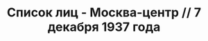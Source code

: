 ---
title: Список лиц - Москва-центр // 7 декабря 1937 года
description: РГАСПИ, ф.17, т.5, оп.171, дело 413, лист 249
images:
- /disk/pictures/v05/17-171-413-249.jpg
- /disk/pictures/v05/17-171-413-250.jpg
- /disk/pictures/v05/17-171-413-251.jpg
- /disk/pictures/v05/17-171-413-252.jpg
- /disk/pictures/v05/17-171-413-253.jpg
- /disk/pictures/v05/17-171-413-254.jpg
---